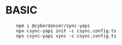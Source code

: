 # BASIC

```shell
    npm i @cyberdancer/sync-yapi
    npx csync-yapi init -c csync.config.ts
    npx csync-yapi sync -c csync.config.ts
```
